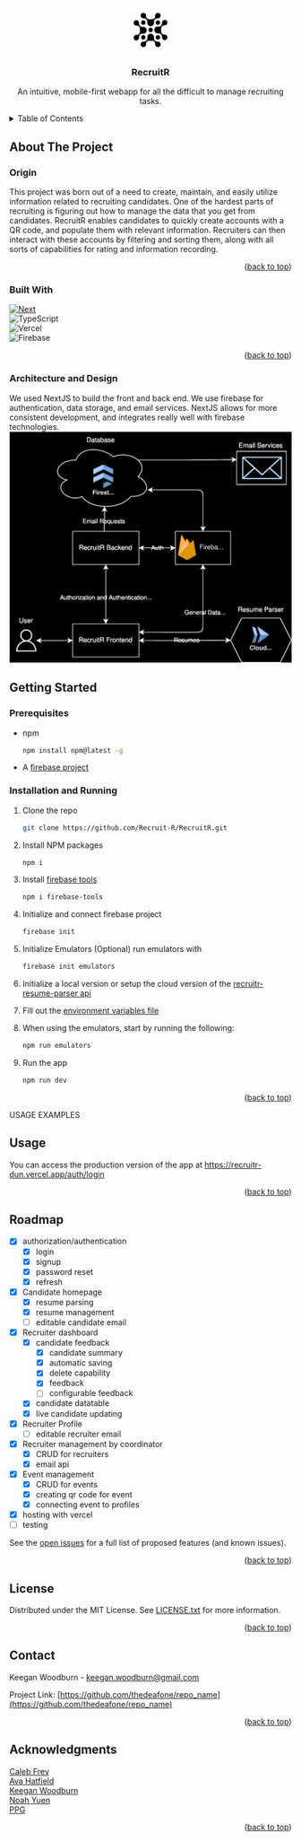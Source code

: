 

<!-- PROJECT LOGO -->
<br />
<div align="center">
  <a href="https://github.com/thedeafone/repo_name">
    <img src="resources/assets/logo-v2-w.png" alt="Logo" width="80" height="80" style="border-radius:20px">
  </a>

<h3 align="center">RecruitR</h3>

  <p align="center">
    An intuitive, mobile-first webapp for all the difficult to manage recruiting tasks.
    <br />
    <!-- <a href="https://github.com/thedeafone/repo_name"><strong>Explore the docs »</strong></a>
    <br /> -->
    <!-- <br />
    <a href="https://github.com/thedeafone/repo_name">View Demo</a>
    ·
    <a href="https://github.com/thedeafone/repo_name/issues/new?labels=bug&template=bug-report---.md">Report Bug</a>
    ·
    <a href="https://github.com/thedeafone/repo_name/issues/new?labels=enhancement&template=feature-request---.md">Request Feature</a> -->
  </p>
</div>



<!-- TABLE OF CONTENTS -->
<details>
  <summary>Table of Contents</summary>
  <ol>
    <li>
      <a href="#about-the-project">About The Project</a>
      <ul>
        <li><a href="#origin">Origin</a></li>
        <li><a href="#built-with">Built With</a></li>
        <li><a href="#architecture-and-design">Architecture and Design</a></li>
      </ul>
    </li>
    <li>
      <a href="#getting-started">Getting Started</a>
      <ul>
        <li><a href="#prerequisites">Prerequisites</a></li>
        <li><a href="#installation">Installation</a></li>
      </ul>
    </li>
    <li><a href="#usage">Usage</a></li>
    <li><a href="#roadmap">Roadmap</a></li>
    <!-- <li><a href="#contributing">Contributing</a></li> -->
    <li><a href="#license">License</a></li>
    <li><a href="#contact">Contact</a></li>
    <li><a href="#acknowledgments">Acknowledgments</a></li>
  </ol>
</details>



<!-- ABOUT THE PROJECT -->
## About The Project

<!-- [![Product Name Screen Shot][product-screenshot]](https://example.com) -->
### Origin
This project was born out of a need to create, maintain, and easily utilize information related to recruiting candidates. One of the hardest parts of recruiting is figuring out how to manage the data that you get from candidates. RecruitR enables candidates to quickly create accounts with a QR code, and populate them with relevant information. Recruiters can then interact with these accounts by filtering and sorting them, along with all sorts of capabilities for rating and information recording.
<p align="right">(<a href="#readme-top">back to top</a>)</p>



### Built With

[![Next][Next.js]][Next-url] \
![TypeScript](https://img.shields.io/badge/typescript-%23007ACC.svg?style=for-the-badge&logo=typescript&logoColor=white) \
![Vercel](https://img.shields.io/badge/vercel-%23000000.svg?style=for-the-badge&logo=vercel&logoColor=white) \
![Firebase](https://img.shields.io/badge/firebase-a08021?style=for-the-badge&logo=firebase&logoColor=ffcd34)


<p align="right">(<a href="#readme-top">back to top</a>)</p>


### Architecture and Design
We used NextJS to build the front and back end. We use firebase for authentication, data storage, and email services. NextJS allows for more consistent development, and integrates really well with firebase technologies. \
<img src="./documentation/diagrams/general-recruitr-architecture.svg" />


<!-- GETTING STARTED -->
## Getting Started

### Prerequisites

* npm
  ```sh
  npm install npm@latest -g
  ```
* A [firebase project](https://firebase.google.com/) 

### Installation and Running

1. Clone the repo
   ```sh
   git clone https://github.com/Recruit-R/RecruitR.git
   ```
2. Install NPM packages
   ```sh
   npm i
   ```
3. Install [firebase tools](https://www.npmjs.com/package/firebase-tools)
   ```sh
   npm i firebase-tools
   ```
4. Initialize and connect firebase project
    ```sh
    firebase init
    ```
5. Initialize Emulators (Optional)
    run emulators with
    ```sh
    firebase init emulators
    ```
6. Initialize a local version or setup the cloud version of the [recruitr-resume-parser api](https://github.com/Recruit-R/recruitr-resume-parser)

7. Fill out the [environment variables file](./.env.example)

8. When using the emulators, start by running the following:
    ```sh
    npm run emulators
    ```
9. Run the app
    ```sh
    npm run dev
    ```

<p align="right">(<a href="#readme-top">back to top</a>)</p>



USAGE EXAMPLES 
## Usage
You can access the production version of the app at https://recruitr-dun.vercel.app/auth/login

<p align="right">(<a href="#readme-top">back to top</a>)</p>



<!-- ROADMAP -->
## Roadmap
- [x] authorization/authentication
    - [x] login
    - [x] signup
    - [x] password reset
    - [x] refresh
- [x] Candidate homepage
    - [x] resume parsing
    - [x] resume management
    - [ ] editable candidate email
- [x] Recruiter dashboard
    - [x] candidate feedback
        - [x] candidate summary
        - [x] automatic saving
        - [x] delete capability
        - [x] feedback
        - [ ] configurable feedback
    - [x] candidate datatable
    - [x] live candidate updating
- [x] Recruiter Profile
    - [ ] editable recruiter email
- [x] Recruiter management by coordinator
    - [x] CRUD for recruiters
    - [x] email api
- [x] Event management
    - [x] CRUD for events
    - [x] creating qr code for event
    - [x] connecting event to profiles
- [x] hosting with vercel
- [ ] testing

See the [open issues](https://github.com/Recruit-R/RecruitR/issues) for a full list of proposed features (and known issues).

<p align="right">(<a href="#readme-top">back to top</a>)</p>



<!-- CONTRIBUTING -->
<!-- ## Contributing

Contributions are what make the open source community such an amazing place to learn, inspire, and create. Any contributions you make are **greatly appreciated**.

If you have a suggestion that would make this better, please fork the repo and create a pull request. You can also simply open an issue with the tag "enhancement".
Don't forget to give the project a star! Thanks again!

1. Fork the Project
2. Create your Feature Branch (`git checkout -b feature/AmazingFeature`)
3. Commit your Changes (`git commit -m 'Add some AmazingFeature'`)
4. Push to the Branch (`git push origin feature/AmazingFeature`)
5. Open a Pull Request

<p align="right">(<a href="#readme-top">back to top</a>)</p> -->



<!-- LICENSE -->
## License

Distributed under the MIT License. See [LICENSE.txt](LICENSE.txt) for more information.

<p align="right">(<a href="#readme-top">back to top</a>)</p>



<!-- CONTACT -->
## Contact

Keegan Woodburn - keegan.woodburn@gmail.com

Project Link: [https://github.com/thedeafone/repo_name](https://github.com/thedeafone/repo_name)

<p align="right">(<a href="#readme-top">back to top</a>)</p>



<!-- ACKNOWLEDGMENTS -->
## Acknowledgments

[Caleb Frey](https://github.com/freycp20)\
[Ava Hatfield](https://github.com/avaHatfield)\
[Keegan Woodburn](https://github.com/TheDeafOne)\
[Noah Yuen](https://github.com/NoYuen)\
[PPG](https://www.ppg.com/en-US)

<p align="right">(<a href="#readme-top">back to top</a>)</p>


<!-- MARKDOWN LINKS & IMAGES -->
<!-- https://www.markdownguide.org/basic-syntax/#reference-style-links -->
[contributors-shield]: https://img.shields.io/github/contributors/thedeafone/repo_name.svg?style=for-the-badge
[contributors-url]: https://github.com/thedeafone/repo_name/graphs/contributors
[forks-shield]: https://img.shields.io/github/forks/thedeafone/repo_name.svg?style=for-the-badge
[forks-url]: https://github.com/thedeafone/repo_name/network/members
[stars-shield]: https://img.shields.io/github/stars/thedeafone/repo_name.svg?style=for-the-badge
[stars-url]: https://github.com/thedeafone/repo_name/stargazers
[issues-shield]: https://img.shields.io/github/issues/thedeafone/repo_name.svg?style=for-the-badge
[issues-url]: https://github.com/thedeafone/repo_name/issues
[license-shield]: https://img.shields.io/github/license/thedeafone/repo_name.svg?style=for-the-badge
[license-url]: https://github.com/thedeafone/repo_name/blob/master/LICENSE.txt
[linkedin-shield]: https://img.shields.io/badge/-LinkedIn-black.svg?style=for-the-badge&logo=linkedin&colorB=555
[linkedin-url]: https://linkedin.com/in/linkedin_username
[product-screenshot]: images/screenshot.png
[Next.js]: https://img.shields.io/badge/next.js-000000?style=for-the-badge&logo=nextdotjs&logoColor=white
[Next-url]: https://nextjs.org/
[React.js]: https://img.shields.io/badge/React-20232A?style=for-the-badge&logo=react&logoColor=61DAFB
[React-url]: https://reactjs.org/
[Vue.js]: https://img.shields.io/badge/Vue.js-35495E?style=for-the-badge&logo=vuedotjs&logoColor=4FC08D
[Vue-url]: https://vuejs.org/
[Angular.io]: https://img.shields.io/badge/Angular-DD0031?style=for-the-badge&logo=angular&logoColor=white
[Angular-url]: https://angular.io/
[Svelte.dev]: https://img.shields.io/badge/Svelte-4A4A55?style=for-the-badge&logo=svelte&logoColor=FF3E00
[Svelte-url]: https://svelte.dev/
[Laravel.com]: https://img.shields.io/badge/Laravel-FF2D20?style=for-the-badge&logo=laravel&logoColor=white
[Laravel-url]: https://laravel.com
[Bootstrap.com]: https://img.shields.io/badge/Bootstrap-563D7C?style=for-the-badge&logo=bootstrap&logoColor=white
[Bootstrap-url]: https://getbootstrap.com
[JQuery.com]: https://img.shields.io/badge/jQuery-0769AD?style=for-the-badge&logo=jquery&logoColor=white
[JQuery-url]: https://jquery.com 
[Firebase-url]: https://img.shields.io/badge/firebase-a08021?style=for-the-badge&logo=firebase&logoColor=ffcd34